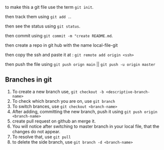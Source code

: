 to make this a git file use the term `git init`.

then track them using `git add .`.

then see the status using `git status`.

then commit using `git commit -m "create README.md`.

then create a repo in git hub with the name local-file-git

then copy the ssh and paste it at <ssh> : `git remote add origin <ssh>`

then push the file using `git push orign main` || `git push -u origin master`

## Branches in git
1. To create a new branch use, `git checkout -b <descriptive-branch-name>`
2. To check which branch you are on, use `git branch`
3. To switch brances, use `git checkout <branch-name>`
4. After adding, committing the new branch, push it using `git push origin <branch-name>`
5. create pull request on github an merge it.
6. You will notice after switching to master branch in your local file, that the changes do not appear.
7. To resolve that, use `git pull`
8. to delete the side branch, use `git branch -d <branch-name>`
